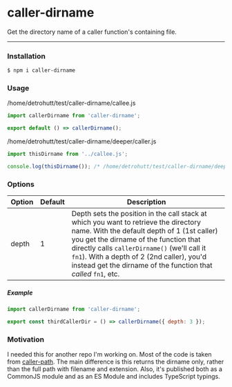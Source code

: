 # caller-dirname

Get the directory name of a caller function's containing file.

---

### Installation

```bash
$ npm i caller-dirname
```

### Usage

/home/detrohutt/test/caller-dirname/callee.js

```javascript
import callerDirname from 'caller-dirname';

export default () => callerDirname();
```

/home/detrohutt/test/caller-dirname/deeper/caller.js

```javascript
import thisDirname from '../callee.js';

console.log(thisDirname()); /* /home/detrohutt/test/caller-dirname/deeper */
```

### Options

| Option | Default | Description                                                                                                                                                                                                                                                                                                                                   |
| ------ | ------- | --------------------------------------------------------------------------------------------------------------------------------------------------------------------------------------------------------------------------------------------------------------------------------------------------------------------------------------------- |
| depth  | 1       | Depth sets the position in the call stack at which you want to retrieve the directory name. With the default depth of 1 (1st caller) you get the dirname of the function that directly calls `callerDirname()` (we'll call it `fn1`). With a depth of 2 (2nd caller), you'd instead get the dirname of the function that _called_ `fn1`, etc. |

##### Example

```javascript
import callerDirname from 'caller-dirname';

export const thirdCallerDir = () => callerDirname({ depth: 3 });
```

### Motivation

I needed this for another repo I'm working on. Most of the code is taken from [caller-path](https://github.com/sindresorhus/caller-path/blob/master/index.js). The main difference is this returns the dirname only, rather than the full path with filename and extension. Also, it's published both as a CommonJS module and as an ES Module and includes TypeScript typings.
